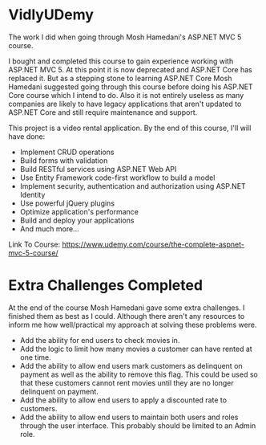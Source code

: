 # VidlyUDemy

The work I did when going through Mosh Hamedani's ASP.NET MVC 5 course.

I bought and completed this course to gain experience working with ASP.NET MVC 5. At this point it is now deprecated and ASP.NET Core has replaced it. But as a stepping stone to learning ASP.NET Core Mosh Hamedani suggested going through this course before doing his ASP.NET Core course which I intend to do. Also it is not entirely useless as many companies are likely to have legacy applications that aren't updated to ASP.NET Core and still require maintenance and support.

This project is a video rental application. By the end of this course, I'll will have done: 
 * Implement CRUD operations
 * Build forms with validation 
 * Build RESTful services using ASP.NET Web API
 * Use Entity Framework code-first workflow to build a model 
 * Implement security, authentication and authorization using ASP.NET Identity
 * Use powerful jQuery plugins
 * Optimize application's performance  
 * Build and deploy your applications 
 * And much more...

Link To Course: https://www.udemy.com/course/the-complete-aspnet-mvc-5-course/

# Extra Challenges Completed

At the end of the course Mosh Hamedani gave some extra challenges. I finished them as best as I could. Although there aren't any resources to inform me how well/practical my approach at solving these problems were. 

* Add the ability for end users to check movies in.
* Add the logic to limit how many movies a customer can have rented at one time.
* Add the ability to allow end users mark customers as delinquent on payment as well as the ability to remove this flag. This could be used so that these customers cannot rent movies until they are no longer delinquent on payment.
* Add the ability to allow end users to apply a discounted rate to customers.
* Add the ability to allow end users to maintain both users and roles through the user interface. This probably should be limited to an Admin role. 
